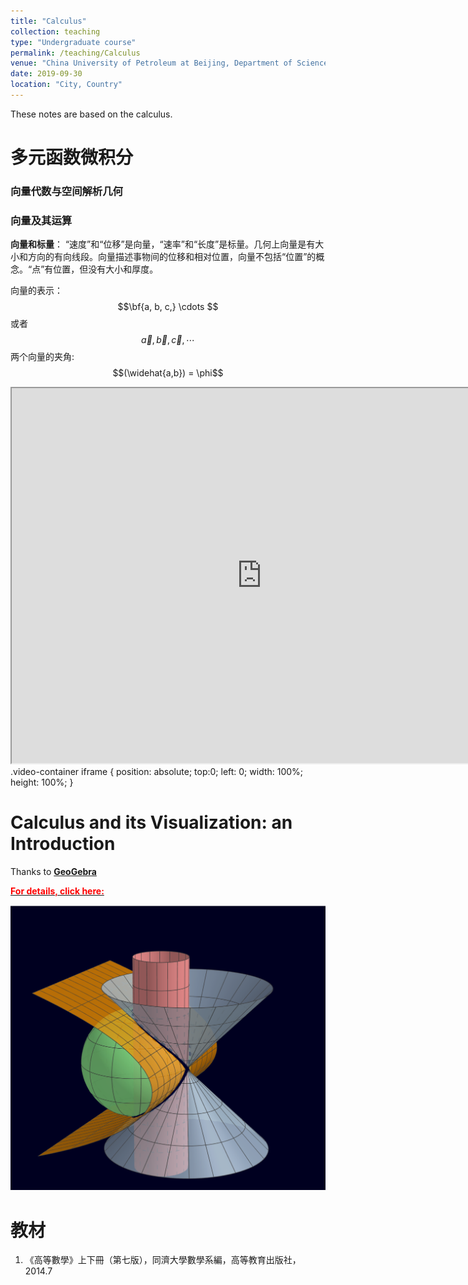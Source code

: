 ```yaml
---
title: "Calculus"
collection: teaching
type: "Undergraduate course"
permalink: /teaching/Calculus
venue: "China University of Petroleum at Beijing, Department of Science"
date: 2019-09-30
location: "City, Country"
---
```


These notes are based on the calculus.

# 多元函数微积分

### 向量代数与空间解析几何

### 向量及其运算

**向量和标量**：
“速度”和“位移”是向量，“速率”和“长度”是标量。几何上向量是有大小和方向的有向线段。向量描述事物间的位移和相对位置，向量不包括“位置”的概念。“点”有位置，但没有大小和厚度。

向量的表示：
$$\bf{a, b, c,} \cdots $$
或者
$$\vec{a}, \vec{b}, \vec{c}, \cdots$$
两个向量的夹角:
$$(\widehat{a,b}) = \phi$$

<div class="video-container">
    <iframe 
    src="https://www.geogebra.org/m/vmqR4M2R"
    height="600" 
    width="800" 
    allowfullscreen="" 
    frameborder="6"
    ></iframe>
</div>
.video-container iframe {
    position: absolute;
    top:0;
    left: 0;
    width: 100%;
    height: 100%;
}

# Calculus and its Visualization: an Introduction

Thanks to [**GeoGebra**](https://www.geogebra.org/)

[<span style="color:red"> **For details, click here:**</span>](https://www.geogebra.org/m/yxadpqun)

[![Calculus](./imags/surface.png)](https://www.geogebra.org/m/yxadpqun)


教材
======
1. 《高等數學》上下冊（第七版），同濟大學數學系編，高等教育出版社，2014.7
